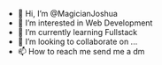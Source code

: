 - 👋 Hi, I’m @MagicianJoshua
- 👀 I’m interested in Web Development
- 🌱 I’m currently learning Fullstack
- 💞️ I’m looking to collaborate on ...
- 📫 How to reach me send me a dm

<!---
MagicianJoshua/MagicianJoshua is a ✨ special ✨ repository because its `README.md` (this file) appears on your GitHub profile.
You can click the Preview link to take a look at your changes.
--->
